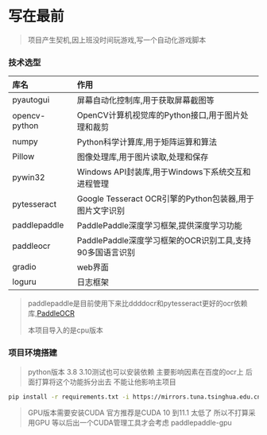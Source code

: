 # 写在最前

> 项目产生契机,因上班没时间玩游戏,写一个自动化游戏脚本

### 技术选型

| 库名          | 作用                                                     |
| :------------ | :------------------------------------------------------- |
| pyautogui     | 屏幕自动化控制库,用于获取屏幕截图等                      |
| opencv-python | OpenCV计算机视觉库的Python接口,用于图片处理和裁剪        |
| numpy         | Python科学计算库,用于矩阵运算和算法                      |
| Pillow        | 图像处理库,用于图片读取,处理和保存                       |
| pywin32       | Windows API封装库,用于Windows下系统交互和进程管理        |
| pytesseract   | Google Tesseract OCR引擎的Python包装器,用于图片文字识别  |
| paddlepaddle  | PaddlePaddle深度学习框架,提供深度学习功能                |
| paddleocr     | PaddlePaddle深度学习框架的OCR识别工具,支持90多国语言识别 |
| gradio        | web界面|
| loguru        |日志框架|

> paddlepaddle是目前使用下来比ddddocr和pytesseract更好的ocr依赖库,[PaddleOCR](https://github.com/PaddlePaddle/PaddleOCR/blob/release/2.6/doc/doc_ch/quickstart.md#2)
>
> 本项目导入的是cpu版本


### 项目环境搭建
> python版本 3.8 
> 3.10测试也可以安装依赖
> 主要影响因素在百度的ocr上 后面打算将这个功能拆分出去 不能让他影响主项目
```sh
pip install -r requirements.txt -i https://mirrors.tuna.tsinghua.edu.cn/pypi/web/simple
```

> GPU版本需要安装CUDA
> 官方推荐是CUDA 10 到11.1 太低了 所以不打算采用GPU
> 等以后出一个CUDA管理工具才会考虑
> paddlepaddle-gpu
